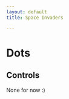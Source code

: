 ```yaml
---
layout: default
title: Space Invaders

---
```


# Dots

<html>
<canvas id = "gameCanvas" width = "400" height = "480"></canvas>
    <script type = "application/javascript" src = "/assets/js/spaceInvaders.js"> </script>
</html>

## Controls
None for now :)
